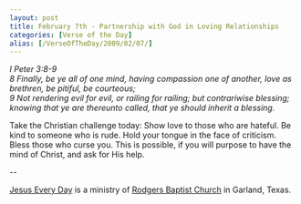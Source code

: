 ```yaml
---
layout: post
title: February 7th - Partnership with God in Loving Relationships
categories: [Verse of the Day]
alias: [/VerseOfTheDay/2009/02/07/]
---
```


_I Peter 3:8-9  
8 Finally, be ye all of one mind, having compassion one of another,
love as brethren, be pitiful, be courteous;  
9 Not rendering evil for evil, or railing for railing; but
contrariwise blessing; knowing that ye are thereunto called, that ye
should inherit a blessing._

Take the Christian challenge today: Show love to those who are
hateful. Be kind to someone who is rude. Hold your tongue in the face
of criticism. Bless those who curse you. This is possible, if you will
purpose to have the mind of Christ, and ask for His help.

 --

<a href=http://jesuseveryday.net>Jesus Every Day</a> is a ministry of <a href=http://rodgersbaptist.net>Rodgers Baptist Church</a> in Garland, Texas.
